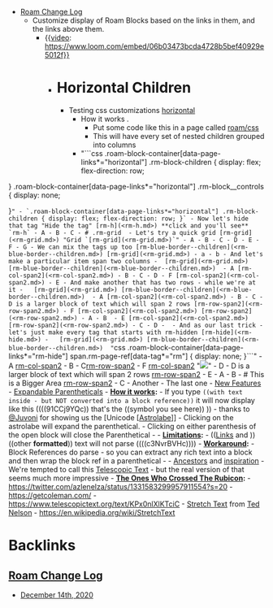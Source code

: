 - [Roam Change Log](<Roam Change Log.md>)
    - Customize display of Roam Blocks based on the links in them, and the links above them.
        - {{[video](<video.md>): https://www.loom.com/embed/06b03473bcda4728b5bef40929e5012f}}
            - # Horizontal Children
                - Testing css customizations [horizontal](<horizontal.md>)
                    - How it works                                     .
                        - Put some code like this in a page called [roam/css](<roam/css.md>)
                        - This will have every set of nested children grouped into columns
                    - "```css
.roam-block-container[data-page-links*="horizontal"] 
.rm-block-children {
  display: flex;
  flex-direction: row;
 
}
.roam-block-container[data-page-links*="horizontal"] 
 .rm-block__controls {
  display: none;
 
}```"
                        - `.roam-block-container[data-page-links*="horizontal"] .rm-block-children {
display: flex;
  flex-direction: row;
}`
            - Now let's hide that tag "Hide the tag" [rm-h](<rm-h.md>) **click and you'll see** `rm-h`
                - A
                - B
                - C
            - # .rm-grid 
                - Let's try a quick grid [rm-grid](<rm-grid.md>) "Grid `[rm-grid](<rm-grid.md>)`"
                    - A
                    - B
                    - C
                    - D
                    - E
                    - F
                    - G
                - We can mix the tags up too [rm-blue-border--children](<rm-blue-border--children.md>) [rm-grid](<rm-grid.md>)
                    - a
                    - b
                - And let's make a particular item span two columns
                    -  [rm-grid](<rm-grid.md>) [rm-blue-border--children](<rm-blue-border--children.md>) 
                        - A [rm-col-span2](<rm-col-span2.md>)
                        - B
                        - C
                        - D
                        - F [rm-col-span2](<rm-col-span2.md>)
                        - E
                - And make another that has two rows - while we're at it
                    -   [rm-grid](<rm-grid.md>) [rm-blue-border--children](<rm-blue-border--children.md>) 
                        - A [rm-col-span2](<rm-col-span2.md>)
                        - B
                        - C
                        - D is a larger block of text which will span 2 rows [rm-row-span2](<rm-row-span2.md>)
                        - F [rm-col-span2](<rm-col-span2.md>) [rm-row-span2](<rm-row-span2.md>)
                        - A
                        - B 
                        - E [rm-col-span2](<rm-col-span2.md>)  [rm-row-span2](<rm-row-span2.md>)
                        - C
                        - D
                        - 
                - And as our last trick - let's just make every tag that starts with rm-hidden [rm-hide](<rm-hide.md>)
                    -   [rm-grid](<rm-grid.md>) [rm-blue-border--children](<rm-blue-border--children.md>)  "```css
.roam-block-container[data-page-links*="rm-hide"]
span.rm-page-ref[data-tag*="rm"] 
{
  display: none;
}```"
                        - A [rm-col-span2](<rm-col-span2.md>)
                        - B
                        - C[rm-row-span2](<rm-row-span2.md>)
                        - F [rm-col-span2](<rm-col-span2.md>) "![](https://firebasestorage.googleapis.com/v0/b/firescript-577a2.appspot.com/o/imgs%2Fapp%2Froam%2F5UewMaPENW.png?alt=media&token=5f0da069-4d80-442c-9081-207f4c0c8edf)"
                        - D
                        - D is a larger block of text which will span 2 rows [rm-row-span2](<rm-row-span2.md>)
                        - E
                        - A
                        - B 
                        - # This is a Bigger Area  [rm-row-span2](<rm-row-span2.md>)
                        - C
                        - Another
                        - The last one
    - [New Features](<New Features.md>)
        - [Expandable Parentheticals](<Expandable Parentheticals.md>)
            - **[How it works](<How it works.md>):**
                - If you type `((with text inside - but NOT converted into a block reference))` it will now display like this ((((91CCj9YQc)) that's the ((symbol you see here)) ))
                    - thanks to [@Juvoni](<@Juvoni.md>) for showing us the [Unicode [[Astrolabe](<Unicode [[Astrolabe.md>)]] 
                - Clicking on the astrolabe will expand the parenthetical.
                - Clicking on either parenthesis of the open block will close the Parenthetical
                - 
            - **[Limitations](<Limitations.md>):**
                - (([Links](<Links.md>) and )) ((other **formatted**)) text will not parse ((((c3NvrBVHc))))
                    - **[Workaround](<Workaround.md>):**
                        - Block References do parse - so you can extract any rich text into a block and then wrap the block ref in a parenthetical
            - 
            - [Ancestors](<Ancestors.md>) and [inspiration](<inspiration.md>)
                - We're tempted to call this [Telescopic Text](<Telescopic Text.md>) - but the real version of that seems much more impressive
                    - **[The Ones Who Crossed The Rubicon](<The Ones Who Crossed The Rubicon.md>):** 
                        - https://twitter.com/azlenelza/status/1331583299957911554?s=20
                        - https://getcoleman.com/
                        - https://www.telescopictext.org/text/KPx0nlXlKTciC
                        - [Stretch Text](<Stretch Text.md>) from [Ted Nelson](<Ted Nelson.md>)
                            - https://en.wikipedia.org/wiki/StretchText

# Backlinks
## [Roam Change Log](<Roam Change Log.md>)
- [December 14th, 2020](<December 14th, 2020.md>)

